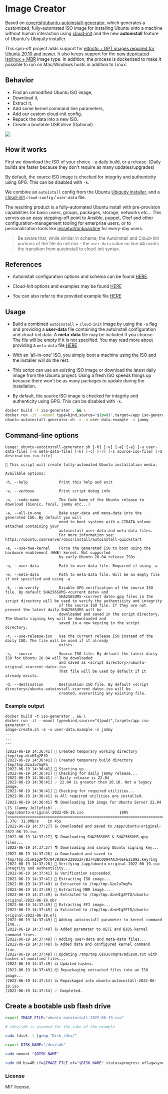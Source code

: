 # Image Creator

Based on [covertsh/ubuntu-autoinstall-generator](https://github.com/covertsh/ubuntu-autoinstall-generator), which generates a customized, fully-automated ISO image for installing Ubuntu onto a machine without human interaction using [cloud-init](https://cloudinit.readthedocs.io/en/latest/) and the new **autoinstall** feature of Ubuntu's Ubiquity installer. 

This spin-off project adds support for [eltorito + GPT images required for Ubuntu 20.10 and newer](https://askubuntu.com/questions/1289400/remaster-installation-image-for-ubuntu-20-10). It also keeps support for the [now depricated isolinux + MBR](https://archive.org/details/ubuntukylin2104-201214-daily) image type. In addition, the process is dockerized to make it possible to run on Mac/Windows hosts in addition to Linux.

## Behavior

 - Find an unmodified Ubuntu ISO image, 
 - Download it, 
 - Extract it, 
 - Add some kernel command line parameters, 
 - Add our custom cloud-init config,
 - Repack the data into a new ISO.
 - Create a bootable USB drive (Optional)
 

<img src="https://raw.githubusercontent.com/cloudymax/ubuntu-autoinstall-generator-dockerized/main/liveiso.drawio.svg">


## How it works

First we download the ISO of your choice - a daily build, or a release. (Daily builds are faster because they don't require as many updates/upgrades)

By default, the source ISO image is checked for integrity and authenticity using GPG. This can be disabled with ```-k```.

We combine an `autoistall` config from the Ubuntu [Ubiquity installer](https://wiki.ubuntu.com/Ubiquity), and a [cloud-init](https://cloudinit.readthedocs.io/en/latest/) `cloud-config` / `user-data` file. 

The resulting product is a fully-automated Ubuntu install with pre-provision capabilities for basic users, groups, packages, storage, networks etc... This serves as an easy stepping-off point to Ansible, puppet, Chef and other configuration-management tooling for enterprise users, or to personalization tools like [jessebot/onboardme](https://github.com/jessebot/onboardme) for every-day users.

> Be aware that, while similar in schema, the Autoinstall and Cloud-Init portions of the file do not mix - the `user-data` value on line 44 marks the transition from autoinstall to cloud-init syntax.

## References

- Autoinstall configuration options and schema can be found [HERE](https://ubuntu.com/server/docs/install/autoinstall-reference).

- Cloud-Init options and examples may be found [HERE](https://cloudinit.readthedocs.io/en/latest/index.html)

- You can also refer to the provided example file [HERE](image-creator/user-data.example)

## **Usage**

- Build a combined `autoinstall` + `cloud-init` image by using the ```-a``` flag and providing a **user-data** file containing the autoinstall configuration and cloud-init data.
A **meta-data** file may be included if you choose. The file will be empty if it is not specified. You may read more about providing a `meta-data` file [HERE](https://cloudinit.readthedocs.io/en/latest/topics/instancedata.html)

- With an 'all-in-one' ISO, you simply boot a machine using the ISO and the installer will do the rest.

- This script can use an existing ISO image or download the latest daily image from the Ubuntu project. 
Using a fresh ISO speeds things up because there won't be as many packages to update during the installation.

- By default, the source ISO image is checked for integrity and authenticity using GPG. This can be disabled with `-k`.

```bash
docker build -t iso-generator . && \
docker run -it --mount type=bind,source="$(pwd)",target=/app iso-generator \
ubuntu-autoinstall-generator.sh -a -u user-data.example -n jammy
```

## Command-line options
```
Usage: ubuntu-autoinstall-generator.sh [-h] [-v] [-a] [-e] [-u user-data-file] [-m meta-data-file] [-k] [-c] [-r] [-s source-iso-file] [-d destination-iso-file]

💁 This script will create fully-automated Ubuntu installation media.

Available options:

-h, --help              Print this help and exit

-v, --verbose           Print script debug info

-n, --code-name         The Code Name of the Ubuntu release to download (bionic, focal, jammy etc...)

-a, --all-in-one        Bake user-data and meta-data into the generated ISO. By default you will
                        need to boot systems with a CIDATA volume attached containing your
                        autoinstall user-data and meta-data files.
                        For more information see: https://ubuntu.com/server/docs/install/autoinstall-quickstart

-e, --use-hwe-kernel    Force the generated ISO to boot using the hardware enablement (HWE) kernel. Not supported
                        by early Ubuntu 20.04 release ISOs.

-u, --user-data         Path to user-data file. Required if using -a

-m, --meta-data         Path to meta-data file. Will be an empty file if not specified and using -a

-k, --no-verify         Disable GPG verification of the source ISO file. By default SHA256SUMS-<current date> and
                        SHA256SUMS-<current date>.gpg files in the script directory will be used to verify the authenticity and integrity
                        of the source ISO file. If they are not present the latest daily SHA256SUMS will be
                        downloaded and saved in the script directory. The Ubuntu signing key will be downloaded and
                        saved in a new keyring in the script directory.

-r, --use-release-iso   Use the current release ISO instead of the daily ISO. The file will be used if it already
                        exists.

-s, --source            Source ISO file. By default the latest daily ISO for Ubuntu 20.04 will be downloaded
                        and saved as <script directory>/ubuntu-original-<current date>.iso
                        That file will be used by default if it already exists.

-d, --destination       Destination ISO file. By default <script directory>/ubuntu-autoinstall-<current date>.iso will be
                        created, overwriting any existing file.
```


### Example output
```
docker build -t iso-generator . && \
docker run -it --mount type=bind,source="$(pwd)",target=/app iso-generator \
image-create.sh -a -u user-data.example -n jammy
...
...
...
...
[2022-06-19 14:36:41] 📁 Created temporary working directory /tmp/tmp.divHIg2PfD
[2022-06-19 14:36:41] 📁 Created temporary build directory /tmp/tmp.GzoJu7mqPa
[2022-06-19 14:36:41] 👶 Starting up...
[2022-06-19 14:36:41] 🔎 Checking for daily jammy release...
[2022-06-19 14:36:41] ✅ Daily release is 22.04
[2022-06-19 14:36:41] ✅ 22.04 is greater than 20.10. Not a legacy image.
[2022-06-19 14:36:41] 🔎 Checking for required utilities...
[2022-06-19 14:36:41] 👍 All required utilities are installed.
[2022-06-19 14:36:41] 🌎 Downloading ISO image for Ubuntu Server 22.04 LTS (Jammy Jellyfish) ...
/app/ubuntu-original-2022-06-19.iso                100%[===============================================================================================================>]   1.37G  31.8MB/s    in 45s     
[2022-06-19 14:37:27] 👍 Downloaded and saved to /app/ubuntu-original-2022-06-19.iso
[2022-06-19 14:37:27] 🌎 Downloading SHA256SUMS & SHA256SUMS.gpg files...
[2022-06-19 14:37:27] 🌎 Downloading and saving Ubuntu signing key...
[2022-06-19 14:37:28] 👍 Downloaded and saved to /tmp/tmp.divHIg2PfD/843938DF228D22F7B3742BC0D94AA3F0EFE21092.keyring
[2022-06-19 14:37:28] 🔐 Verifying /app/ubuntu-original-2022-06-19.iso integrity and authenticity...
[2022-06-19 14:37:41] 👍 Verification succeeded.
[2022-06-19 14:37:41] 🔧 Extracting ISO image...
[2022-06-19 14:37:49] 👍 Extracted to /tmp/tmp.GzoJu7mqPa
[2022-06-19 14:37:49] 🔧 Extracting MBR image...
[2022-06-19 14:37:49] 👍 Extracted to /tmp/tmp.divHIg2PfD/ubuntu-original-2022-06-19.mbr
[2022-06-19 14:37:49] 🔧 Extracting EFI image...
[2022-06-19 14:37:49] 👍 Extracted to /tmp/tmp.divHIg2PfD/ubuntu-original-2022-06-19.efi
[2022-06-19 14:37:49] 🧩 Adding autoinstall parameter to kernel command line...
[2022-06-19 14:37:49] 👍 Added parameter to UEFI and BIOS kernel command lines.
[2022-06-19 14:37:49] 🧩 Adding user-data and meta-data files...
[2022-06-19 14:37:49] 👍 Added data and configured kernel command line.
[2022-06-19 14:37:49] 👷 Updating /tmp/tmp.GzoJu7mqPa/md5sum.txt with hashes of modified files...
[2022-06-19 14:37:49] 👍 Updated hashes.
[2022-06-19 14:37:49] 📦 Repackaging extracted files into an ISO image...
[2022-06-19 14:37:54] 👍 Repackaged into ubuntu-autoinstall-2022-06-19.iso
[2022-06-19 14:37:54] ✅ Completed.
```

## Create a bootable usb flash drive

```zsh
export IMAGE_FILE="ubuntu-autoinstall-2022-06-19.iso"
```

 ```zsh
 # /dev/sdb is assumed for the sake of the example

 sudo fdisk -l |grep "Disk /dev/"

 export DISK_NAME="/dev/sdb"

 sudo umount "$DISK_NAME"

 sudo dd bs=4M if=$IMAGE_FILE of="$DISK_NAME" status=progress oflag=sync
```

### License
MIT license.
